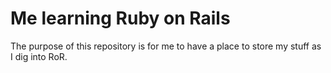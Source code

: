 # Me learning Ruby on Rails
The purpose of this repository is for me to have a place to store my stuff as I dig into RoR.

